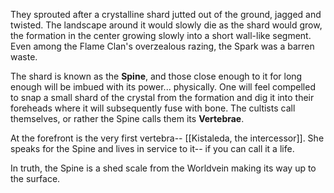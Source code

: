 They sprouted after a crystalline shard jutted out of the ground, jagged and twisted. The landscape around it would slowly die as the shard would grow, the formation in the center growing slowly into a short wall-like segment. Even among the Flame Clan's overzealous razing, the Spark was a barren waste.

The shard is known as the **Spine**, and those close enough to it for long enough will be imbued with its power... physically. One will feel compelled to snap a small shard of the crystal from the formation and dig it into their foreheads where it will subsequently fuse with bone. The cultists call themselves, or rather the Spine calls them its **Vertebrae**. 

At the forefront is the very first vertebra-- [[Kistaleda, the intercessor]]. She speaks for the Spine and lives in service to it-- if you can call it a life. 

In truth, the Spine is a shed scale from the Worldvein making its way up to the surface.
